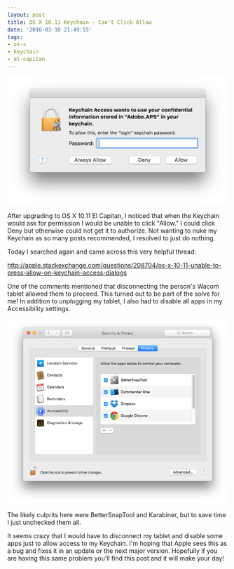 ```yaml
---
layout: post
title: OS X 10.11 Keychain - Can't Click Allow
date: '2016-03-10 21:49:55'
tags:
- os-x
- keychain
- el-capitan
---
```



![OS X Keychain dialog](/content/images/2016/03/Screen-Shot-2016-03-10-at-1-41-57-PM-1.png)

After upgrading to OS X 10.11 El Capitan, I noticed that when the Keychain would ask for permission I would be unable to click "Allow." I could click Deny but otherwise could not get it to authorize. Not wanting to nuke my Keychain as so many posts recommended, I resolved to just do nothing.

Today I searched again and came across this very helpful thread:

<http://apple.stackexchange.com/questions/208704/os-x-10-11-unable-to-press-allow-on-keychain-access-dialogs>

One of the comments mentioned that disconnecting the person's Wacom tablet allowed them to proceed. This turned out to be part of the solve for me! In addition to unplugging my tablet, I also had to disable all apps in my Accessibility settings.

![](/content/images/2016/03/Screen-Shot-2016-03-10-at-1-55-47-PM.png)

The likely culprits here were BetterSnapTool and Karabiner, but to save time I just unchecked them all.

It seems crazy that I would have to disconnect my tablet and disable some apps just to allow access to my Keychain. I'm hoping that Apple sees this as a bug and fixes it in an update or the next major version. Hopefully if you are having this same problem you'll find this post and it will make your day!
